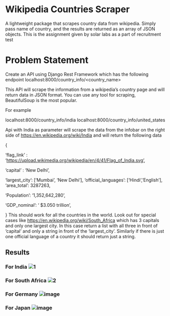 # Wikipedia Countries Scraper
A lightweight package that scrapes country data from wikipedia. Simply pass name of country, and the results are returned as an array of JSON objects. This is the assignment given by solar labs as a part of recruitment test 

# Problem Statement
Create an API using Django Rest Framework which has the following endpoint
localhost:8000/country_info/<country_name>

This API will scrape the information from a wikipedia’s country page and will return data in JSON format. You can use any tool for scraping, BeautifulSoup is the most popular.

For example

localhost:8000/country_info/india localhost:8000/country_info/united_states

Api with India as parameter will scrape the data from the infobar on the right side of
 https://en.wikipedia.org/wiki/India and will return the following data
 
 
 
 
{


‘flag_link’ : ‘https://upload.wikimedia.org/wikipedia/en/4/41/Flag_of_India.svg’, 

‘capital’ : ‘New Delhi’,

‘largest_city’: [‘Mumbai’, ‘New Delhi’], ‘official_languages’: [‘Hindi’,’English’], ‘area_total’: 3287263,

‘Population’: ‘1,352,642,280’,

‘GDP_nominal’: ‘ $3.050 trillion’,



}
This should work for all the countries in the world.
Look out for special cases like https://en.wikipedia.org/wiki/South_Africa which has 3 capitals and only one largest city. In this case return a list with all three in front of ‘capital’ and only a string in front of the ‘largest_city’. Similarly if there is just one official language of a country it should return just a string.


## Results
### For India ![1](https://user-images.githubusercontent.com/89767461/210044956-9328af92-6f25-4360-844f-cb265f8e4e81.png)
### For South Africa ![2](https://user-images.githubusercontent.com/89767461/210044976-41d7e8d4-2e2c-446f-93fd-9c9ce67089bb.png)
### For Germany ![image](https://user-images.githubusercontent.com/89767461/210045104-c34ed2e8-f927-4b4f-a1e5-f808583996f1.png)
### For Japan ![image](https://user-images.githubusercontent.com/89767461/210045163-822bb2af-ee43-4261-a51b-d82439ffca7e.png)

